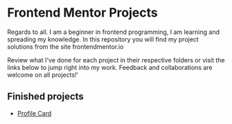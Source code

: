 # Frontend Mentor Projects

Regards to all. I am a beginner in frontend programming, I am learning and spreading my knowledge. In this repository you will find my project solutions from the site frontendmentor.io

Review what I've done for each project in their respective folders or visit the links below to jump right into my work. Feedback and collaborations are welcome on all projects!'

## Finished projects

- [Profile Card](https://obradmr.github.io/Frontend-Mentor-Projects/Profile%20Card/)
